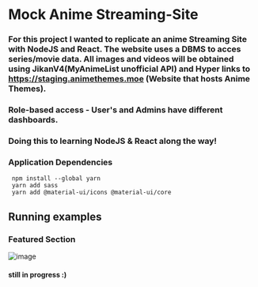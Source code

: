 # Mock Anime Streaming-Site
### For this project I wanted to replicate an anime Streaming Site with NodeJS and React. The website uses a DBMS to acces series/movie data. All images and videos will be obtained using JikanV4(MyAnimeList unofficial API) and Hyper links to https://staging.animethemes.moe (Website that hosts Anime Themes).
### Role-based access - User's and Admins have different dashboards.  
### Doing this to learning NodeJS & React along the way!  

### Application Dependencies
     npm install --global yarn
     yarn add sass
     yarn add @material-ui/icons @material-ui/core

## Running examples 
### Featured Section  
![image](https://user-images.githubusercontent.com/64340009/170858320-3cfaa586-b57f-4977-9e26-b3844a9c319d.png)


#### still in progress :) 
